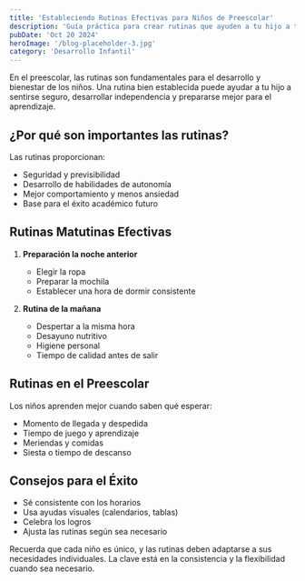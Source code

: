 ```yaml
---
title: 'Estableciendo Rutinas Efectivas para Niños de Preescolar'
description: 'Guía práctica para crear rutinas que ayuden a tu hijo a tener éxito en el preescolar'
pubDate: 'Oct 20 2024'
heroImage: '/blog-placeholder-3.jpg'
category: 'Desarrollo Infantil'
---
```


En el preescolar, las rutinas son fundamentales para el desarrollo y bienestar de los niños. Una rutina bien establecida puede ayudar a tu hijo a sentirse seguro, desarrollar independencia y prepararse mejor para el aprendizaje.

## ¿Por qué son importantes las rutinas?

Las rutinas proporcionan:
- Seguridad y previsibilidad
- Desarrollo de habilidades de autonomía
- Mejor comportamiento y menos ansiedad
- Base para el éxito académico futuro

## Rutinas Matutinas Efectivas

1. **Preparación la noche anterior**
   - Elegir la ropa
   - Preparar la mochila
   - Establecer una hora de dormir consistente

2. **Rutina de la mañana**
   - Despertar a la misma hora
   - Desayuno nutritivo
   - Higiene personal
   - Tiempo de calidad antes de salir

## Rutinas en el Preescolar

Los niños aprenden mejor cuando saben qué esperar:
- Momento de llegada y despedida
- Tiempo de juego y aprendizaje
- Meriendas y comidas
- Siesta o tiempo de descanso

## Consejos para el Éxito

- Sé consistente con los horarios
- Usa ayudas visuales (calendarios, tablas)
- Celebra los logros
- Ajusta las rutinas según sea necesario

Recuerda que cada niño es único, y las rutinas deben adaptarse a sus necesidades individuales. La clave está en la consistencia y la flexibilidad cuando sea necesario.
